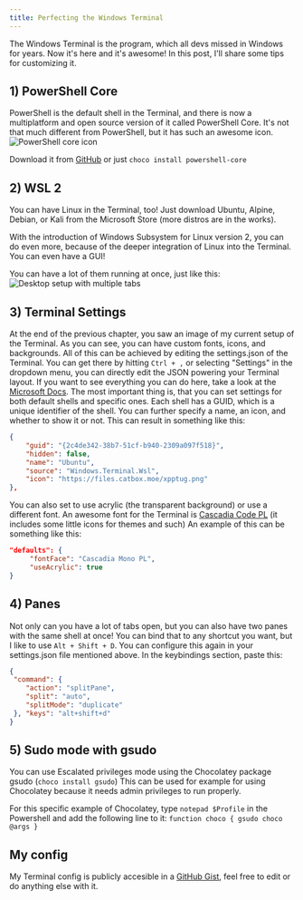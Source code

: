 ```yaml
---
title: Perfecting the Windows Terminal
---
```


The Windows Terminal is the program, which all devs missed in Windows for years. Now it's here and it's awesome! In this post, I'll share some tips for customizing it.

## 1) PowerShell Core
PowerShell is the default shell in the Terminal, and there is now a multiplatform and open source version of it called PowerShell Core. It's not that much different from PowerShell, but it has such an awesome icon.
![PowerShell core icon](https://dev-to-uploads.s3.amazonaws.com/i/zxvi6tz9r3zsw04lklh9.png)

Download it from [GitHub](https://github.com/PowerShell/PowerShell/releases/tag/latest) or just `choco install powershell-core`

## 2) WSL 2
You can have Linux in the Terminal, too! Just download Ubuntu, Alpine, Debian, or Kali from the Microsoft Store (more distros are in the works).

With the introduction of Windows Subsystem for Linux version 2, you can do even more, because of the deeper integration of Linux into the Terminal. You can even have a GUI!

You can have a lot of them running at once, just like this:
![Desktop setup with multiple tabs](https://dev-to-uploads.s3.amazonaws.com/i/sahg20mu4nkkhlexnlqj.png)

## 3) Terminal Settings
At the end of the previous chapter, you saw an image of my current setup of the Terminal. As you can see, you can have custom fonts, icons, and backgrounds. All of this can be achieved by editing the settings.json of the Terminal. You can get there by hitting `Ctrl + ,` or selecting "Settings" in the dropdown menu, you can directly edit the JSON powering your Terminal layout. If you want to see everything you can do here, take a look at the [Microsoft Docs](https://docs.microsoft.com/en-us/windows/terminal/customize-settings/profile-settings). The most important thing is, that you can set settings for both default shells and specific ones. Each shell has a GUID, which is a unique identifier of the shell. You can further specify a name, an icon, and whether to show it or not. This can result in something like this: 
```json
{
    "guid": "{2c4de342-38b7-51cf-b940-2309a097f518}",
    "hidden": false,
    "name": "Ubuntu",
    "source": "Windows.Terminal.Wsl",
    "icon": "https://files.catbox.moe/xpptug.png"
},
```

You can also set to use acrylic (the transparent background) or use a different font. An awesome font for the Terminal is [Cascadia Code PL](https://github.com/microsoft/cascadia-code/releases) (it includes some little icons for themes and such)
An example of this can be something like this:
```json
"defaults": {
     "fontFace": "Cascadia Mono PL",
     "useAcrylic": true
}
```

## 4) Panes
Not only can you have a lot of tabs open, but you can also have two panes with the same shell at once! You can bind that to any shortcut you want, but I like to use `Alt + Shift + D`. You can configure this again in your settings.json file mentioned above. In the keybindings section, paste this:
```json
{
 "command": { 
    "action": "splitPane", 
    "split": "auto",
    "splitMode": "duplicate"
 }, "keys": "alt+shift+d" 
}
```

## 5) Sudo mode with gsudo
You can use Escalated privileges mode using the Chocolatey package gsudo (`choco install gsudo`)
This can be used for example for using Chocolatey because it needs admin privileges to run properly.

For this specific example of Chocolatey, type `notepad $Profile` in the Powershell and add the following line to it:
`function choco { gsudo choco @args }`

## My config
My Terminal config is publicly accesible in a [GitHub Gist](https://gist.github.com/filiptronicek/92a68c8b21f0f317d6995fe2f7467524), feel free to edit or do anything else with it.
